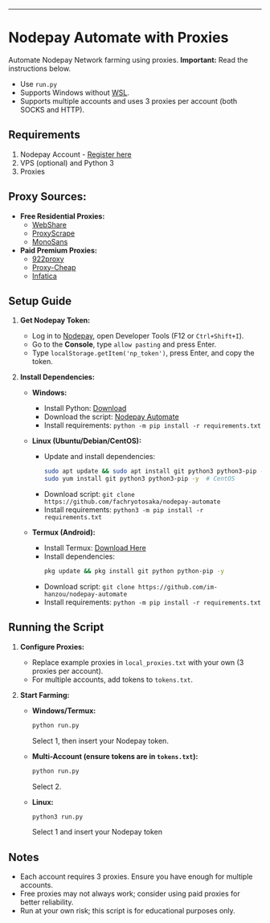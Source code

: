 
---

# Nodepay Automate with Proxies

Automate Nodepay Network farming using proxies. **Important:** Read the instructions below.

- Use `run.py` 
- Supports Windows without [WSL](https://learn.microsoft.com/en-us/windows/wsl/install).
- Supports multiple accounts and uses 3 proxies per account (both SOCKS and HTTP).

## Requirements
1. Nodepay Account - [Register here](https://app.nodepay.ai/register?ref=FywftYq1yFb66N7)
2. VPS (optional) and Python 3
3. Proxies

## Proxy Sources:
- **Free Residential Proxies:**
  - [WebShare](https://www.webshare.io/?referral_code=p7k7whpdu2jg)
  - [ProxyScrape](https://proxyscrape.com/?ref=odk1mmj)
  - [MonoSans](https://github.com/monosans/proxy-list)
- **Paid Premium Proxies:**
  - [922proxy](https://www.922proxy.com/register?inviter_code=d03d4fed)
  - [Proxy-Cheap](https://app.proxy-cheap.com/r/JysUiH)
  - [Infatica](https://dashboard.infatica.io/aff.php?aff=544)

## Setup Guide

1. **Get Nodepay Token:**
   - Log in to [Nodepay](https://app.nodepay.ai/register?ref=FywftYq1yFb66N7), open Developer Tools (F12 or `Ctrl+Shift+I`).
   - Go to the **Console**, type `allow pasting` and press Enter.
   - Type `localStorage.getItem('np_token')`, press Enter, and copy the token.

2. **Install Dependencies:**

   - **Windows:**
     - Install Python: [Download](https://www.python.org/downloads/)
     - Download the script: [Nodepay Automate](https://github.com/fachryotosaka/nodepay-automate/archive/refs/heads/main.zip)
     - Install requirements: `python -m pip install -r requirements.txt`

   - **Linux (Ubuntu/Debian/CentOS):**
     - Update and install dependencies:
       ```bash
       sudo apt update && sudo apt install git python3 python3-pip -y   # Ubuntu/Debian
       sudo yum install git python3 python3-pip -y  # CentOS
       ```
     - Download script: `git clone https://github.com/fachryotosaka/nodepay-automate`
     - Install requirements: `python3 -m pip install -r requirements.txt`

   - **Termux (Android):**
     - Install Termux: [Download Here](https://f-droid.org/repo/com.termux_1020.apk)
     - Install dependencies:
       ```bash
       pkg update && pkg install git python python-pip -y
       ```
     - Download script: `git clone https://github.com/im-hanzou/nodepay-automate`
     - Install requirements: `python -m pip install -r requirements.txt`

## Running the Script

1. **Configure Proxies:**
   - Replace example proxies in `local_proxies.txt` with your own (3 proxies per account).
   - For multiple accounts, add tokens to `tokens.txt`.

2. **Start Farming:**

   - **Windows/Termux:**
     ```bash
     python run.py
     ```
     Select 1, then insert your Nodepay token.

   - **Multi-Account (ensure tokens are in `tokens.txt`):**
     ```bash
     python run.py
     ```
     Select 2.

   - **Linux:**
     ```bash
     python3 run.py
     ```
     Select 1 and insert your Nodepay token

## Notes
- Each account requires 3 proxies. Ensure you have enough for multiple accounts.
- Free proxies may not always work; consider using paid proxies for better reliability.
- Run at your own risk; this script is for educational purposes only.

